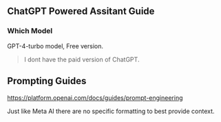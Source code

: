 ## ChatGPT Powered Assitant Guide

### Which Model

GPT-4-turbo model, Free version. 

> I dont have the paid version of ChatGPT.

## Prompting Guides

https://platform.openai.com/docs/guides/prompt-engineering

Just like Meta AI there are no specific formatting to best provide context.